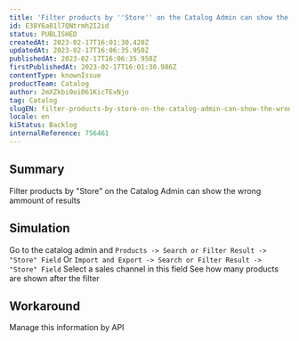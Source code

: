 ```yaml
---
title: 'Filter products by ''Store'' on the Catalog Admin can show the wrong ammount of results'
id: E38Y6a81l7QNtrmh2I2id
status: PUBLISHED
createdAt: 2023-02-17T16:01:30.420Z
updatedAt: 2023-02-17T16:06:35.950Z
publishedAt: 2023-02-17T16:06:35.950Z
firstPublishedAt: 2023-02-17T16:01:30.986Z
contentType: knownIssue
productTeam: Catalog
author: 2mXZkbi0oi061KicTExNjo
tag: Catalog
slugEN: filter-products-by-store-on-the-catalog-admin-can-show-the-wrong-ammount-of-results
locale: en
kiStatus: Backlog
internalReference: 756461
---
```


## Summary


Filter products by "Store" on the Catalog Admin can show the wrong ammount of results


##

## Simulation


Go to the catalog admin and `Products -> Search or Filter Result -> "Store" Field` Or `Import and Export -> Search or Filter Result -> "Store" Field`
Select a sales channel in this field
See how many products are shown after the filter


##

## Workaround


Manage this information by API





